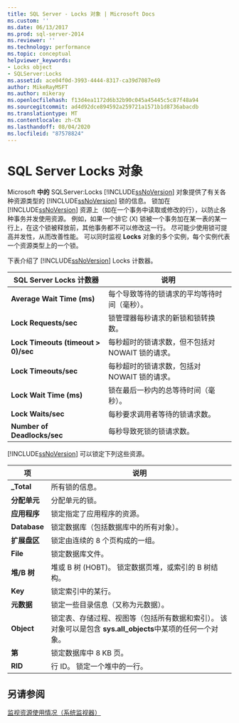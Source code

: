 ```yaml
---
title: SQL Server - Locks 对象 | Microsoft Docs
ms.custom: ''
ms.date: 06/13/2017
ms.prod: sql-server-2014
ms.reviewer: ''
ms.technology: performance
ms.topic: conceptual
helpviewer_keywords:
- Locks object
- SQLServer:Locks
ms.assetid: ace04f0d-3993-4444-8317-ca39d7087e49
author: MikeRayMSFT
ms.author: mikeray
ms.openlocfilehash: f13d4ea1172d6b32b90c045a45445c5c87f48a94
ms.sourcegitcommit: ad4d92dce894592a259721a1571b1d8736abacdb
ms.translationtype: MT
ms.contentlocale: zh-CN
ms.lasthandoff: 08/04/2020
ms.locfileid: "87578824"
---
```

# <a name="sql-server-locks-object"></a>SQL Server Locks 对象
  Microsoft **中的** SQLServer:Locks [!INCLUDE[ssNoVersion](../../includes/ssnoversion-md.md)] 对象提供了有关各种资源类型的 [!INCLUDE[ssNoVersion](../../includes/ssnoversion-md.md)] 锁的信息。 锁加在 [!INCLUDE[ssNoVersion](../../includes/ssnoversion-md.md)] 资源上（如在一个事务中读取或修改的行），以防止各种事务并发使用资源。 例如，如果一个排它 (X) 锁被一个事务加在某一表的某一行上，在这个锁被释放前，其他事务都不可以修改这一行。 尽可能少使用锁可提高并发性，从而改善性能。 可以同时监视 **Locks** 对象的多个实例，每个实例代表一个资源类型上的一个锁。  
  
 下表介绍了 [!INCLUDE[ssNoVersion](../../includes/ssnoversion-md.md)] Locks 计数器。  
  
|SQL Server Locks 计数器|说明|  
|-------------------------------|-----------------|  
|**Average Wait Time (ms)**|每个导致等待的锁请求的平均等待时间（毫秒）。|  
|**Lock Requests/sec**|锁管理器每秒请求的新锁和锁转换数。|  
|**Lock Timeouts (timeout > 0)/sec**|每秒超时的锁请求数，但不包括对 NOWAIT 锁的请求。|  
|**Lock Timeouts/sec**|每秒超时的锁请求数，包括对 NOWAIT 锁的请求。|  
|**Lock Wait Time (ms)**|锁在最后一秒内的总等待时间（毫秒）。|  
|**Lock Waits/sec**|每秒要求调用者等待的锁请求数。|  
|**Number of Deadlocks/sec**|每秒导致死锁的锁请求数。|  
  
 [!INCLUDE[ssNoVersion](../../includes/ssnoversion-md.md)] 可以锁定下列这些资源。  
  
|项|说明|  
|----------|-----------------|  
|**_Total**|所有锁的信息。|  
|**分配单元**|分配单元的锁。|  
|**应用程序**|锁定指定了应用程序的资源。|  
|**Database**|锁定数据库（包括数据库中的所有对象）。|  
|**扩展盘区**|锁定由连续的 8 个页构成的一组。|  
|**File**|锁定数据库文件。|  
|**堆/B 树**|堆或 B 树 (HOBT)。 锁定数据页堆，或索引的 B 树结构。|  
|**Key**|锁定索引中的某行。|  
|**元数据**|锁定一些目录信息（又称为元数据）。|  
|**Object**|锁定表、存储过程、视图等（包括所有数据和索引）。 该对象可以是包含 **sys.all_objects**中某项的任何一个对象。|  
|**第**|锁定数据库中 8 KB 页。|  
|**RID**|行 ID。 锁定一个堆中的一行。|  
  
## <a name="see-also"></a>另请参阅  
 [监视资源使用情况（系统监视器）](monitor-resource-usage-system-monitor.md)  
  
  
